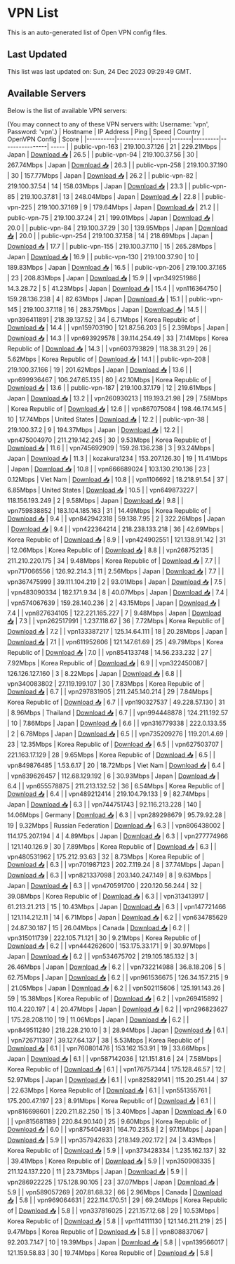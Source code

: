 # VPN List

This is an auto-generated list of Open VPN config files.

## Last Updated

This list was last updated on: Sun, 24 Dec 2023 09:29:49 GMT.

## Available Servers

Below is the list of available VPN servers:

(You may connect to any of these VPN servers with: Username: 'vpn', Password: 'vpn'.)
| Hostname | IP Address | Ping | Speed | Country | OpenVPN Config | Score |
|----------|------------|------|-------|---------|----------------| ----- |
| public-vpn-163 | 219.100.37.126 | 21 | 229.21Mbps | Japan | [Download 📥](./configs/server_0_JP.ovpn) | 26.5 |
| public-vpn-94 | 219.100.37.56 | 30 | 267.74Mbps | Japan | [Download 📥](./configs/server_1_JP.ovpn) | 26.3 |
| public-vpn-258 | 219.100.37.190 | 30 | 157.77Mbps | Japan | [Download 📥](./configs/server_2_JP.ovpn) | 26.2 |
| public-vpn-82 | 219.100.37.54 | 14 | 158.03Mbps | Japan | [Download 📥](./configs/server_3_JP.ovpn) | 23.3 |
| public-vpn-85 | 219.100.37.81 | 13 | 248.04Mbps | Japan | [Download 📥](./configs/server_4_JP.ovpn) | 22.8 |
| public-vpn-225 | 219.100.37.169 | 9 | 179.64Mbps | Japan | [Download 📥](./configs/server_5_JP.ovpn) | 21.2 |
| public-vpn-75 | 219.100.37.24 | 21 | 199.01Mbps | Japan | [Download 📥](./configs/server_6_JP.ovpn) | 20.0 |
| public-vpn-84 | 219.100.37.29 | 30 | 139.95Mbps | Japan | [Download 📥](./configs/server_7_JP.ovpn) | 20.0 |
| public-vpn-254 | 219.100.37.158 | 14 | 218.69Mbps | Japan | [Download 📥](./configs/server_8_JP.ovpn) | 17.7 |
| public-vpn-155 | 219.100.37.110 | 15 | 265.28Mbps | Japan | [Download 📥](./configs/server_9_JP.ovpn) | 16.9 |
| public-vpn-130 | 219.100.37.90 | 10 | 189.83Mbps | Japan | [Download 📥](./configs/server_10_JP.ovpn) | 16.5 |
| public-vpn-206 | 219.100.37.165 | 23 | 208.83Mbps | Japan | [Download 📥](./configs/server_11_JP.ovpn) | 15.9 |
| vpn349251986 | 14.3.28.72 | 5 | 41.23Mbps | Japan | [Download 📥](./configs/server_12_JP.ovpn) | 15.4 |
| vpn116364750 | 159.28.136.238 | 4 | 82.63Mbps | Japan | [Download 📥](./configs/server_13_JP.ovpn) | 15.1 |
| public-vpn-145 | 219.100.37.118 | 16 | 283.75Mbps | Japan | [Download 📥](./configs/server_14_JP.ovpn) | 14.5 |
| vpn396411891 | 218.39.137.52 | 34 | 6.71Mbps | Korea Republic of | [Download 📥](./configs/server_15_KR.ovpn) | 14.4 |
| vpn159703190 | 121.87.56.203 | 5 | 2.39Mbps | Japan | [Download 📥](./configs/server_16_JP.ovpn) | 14.3 |
| vpn693929578 | 39.114.254.49 | 33 | 7.14Mbps | Korea Republic of | [Download 📥](./configs/server_17_KR.ovpn) | 14.3 |
| vpn603793829 | 118.38.31.29 | 26 | 5.62Mbps | Korea Republic of | [Download 📥](./configs/server_18_KR.ovpn) | 14.1 |
| public-vpn-208 | 219.100.37.166 | 19 | 201.62Mbps | Japan | [Download 📥](./configs/server_19_JP.ovpn) | 13.6 |
| vpn699936467 | 106.247.65.135 | 80 | 42.10Mbps | Korea Republic of | [Download 📥](./configs/server_20_KR.ovpn) | 13.6 |
| public-vpn-187 | 219.100.37.179 | 12 | 219.61Mbps | Japan | [Download 📥](./configs/server_21_JP.ovpn) | 13.2 |
| vpn260930213 | 119.193.21.98 | 29 | 7.58Mbps | Korea Republic of | [Download 📥](./configs/server_22_KR.ovpn) | 12.6 |
| vpn867075084 | 198.46.174.145 | 10 | 17.74Mbps | United States | [Download 📥](./configs/server_23_US.ovpn) | 12.2 |
| public-vpn-38 | 219.100.37.2 | 9 | 194.37Mbps | Japan | [Download 📥](./configs/server_24_JP.ovpn) | 12.2 |
| vpn475004970 | 211.219.142.245 | 30 | 9.53Mbps | Korea Republic of | [Download 📥](./configs/server_25_KR.ovpn) | 11.6 |
| vpn745692909 | 159.28.136.238 | 3 | 93.24Mbps | Japan | [Download 📥](./configs/server_26_JP.ovpn) | 11.3 |
| kozakura1234 | 153.207.126.30 | 19 | 11.41Mbps | Japan | [Download 📥](./configs/server_27_JP.ovpn) | 10.8 |
| vpn666689024 | 103.130.210.136 | 23 | 0.12Mbps | Viet Nam | [Download 📥](./configs/server_28_VN.ovpn) | 10.8 |
| vpn1106692 | 18.218.91.54 | 37 | 6.85Mbps | United States | [Download 📥](./configs/server_29_US.ovpn) | 10.5 |
| vpn649873227 | 118.156.193.249 | 2 | 9.58Mbps | Japan | [Download 📥](./configs/server_30_JP.ovpn) | 9.8 |
| vpn759838852 | 183.104.185.163 | 31 | 14.49Mbps | Korea Republic of | [Download 📥](./configs/server_31_KR.ovpn) | 9.4 |
| vpn842942318 | 59.138.7.95 | 2 | 322.26Mbps | Japan | [Download 📥](./configs/server_32_JP.ovpn) | 9.4 |
| vpn422364214 | 218.238.133.218 | 36 | 42.69Mbps | Korea Republic of | [Download 📥](./configs/server_33_KR.ovpn) | 8.9 |
| vpn424902551 | 121.138.91.142 | 31 | 12.06Mbps | Korea Republic of | [Download 📥](./configs/server_34_KR.ovpn) | 8.8 |
| vpn268752135 | 211.210.220.175 | 34 | 9.48Mbps | Korea Republic of | [Download 📥](./configs/server_35_KR.ovpn) | 7.7 |
| vpn717066556 | 126.92.214.3 | 11 | 2.56Mbps | Japan | [Download 📥](./configs/server_36_JP.ovpn) | 7.7 |
| vpn367475999 | 39.111.104.219 | 2 | 93.01Mbps | Japan | [Download 📥](./configs/server_37_JP.ovpn) | 7.5 |
| vpn483090334 | 182.171.9.34 | 8 | 40.07Mbps | Japan | [Download 📥](./configs/server_38_JP.ovpn) | 7.4 |
| vpn574067639 | 159.28.140.236 | 2 | 43.15Mbps | Japan | [Download 📥](./configs/server_39_JP.ovpn) | 7.4 |
| vpn827634105 | 122.221.165.227 | 7 | 9.48Mbps | Japan | [Download 📥](./configs/server_40_JP.ovpn) | 7.3 |
| vpn262517991 | 1.237.118.67 | 36 | 7.72Mbps | Korea Republic of | [Download 📥](./configs/server_41_KR.ovpn) | 7.2 |
| vpn133387217 | 125.14.64.111 | 18 | 20.28Mbps | Japan | [Download 📥](./configs/server_42_JP.ovpn) | 7.1 |
| vpn611952606 | 121.147.61.69 | 25 | 49.79Mbps | Korea Republic of | [Download 📥](./configs/server_43_KR.ovpn) | 7.0 |
| vpn854133748 | 14.56.233.232 | 27 | 7.92Mbps | Korea Republic of | [Download 📥](./configs/server_44_KR.ovpn) | 6.9 |
| vpn322450087 | 126.126.127.160 | 3 | 8.22Mbps | Japan | [Download 📥](./configs/server_45_JP.ovpn) | 6.8 |
| vpn340083802 | 27.119.199.107 | 30 | 7.83Mbps | Korea Republic of | [Download 📥](./configs/server_46_KR.ovpn) | 6.7 |
| vpn297831905 | 211.245.140.214 | 29 | 7.84Mbps | Korea Republic of | [Download 📥](./configs/server_47_KR.ovpn) | 6.7 |
| vpn190327537 | 49.228.57.130 | 31 | 8.96Mbps | Thailand | [Download 📥](./configs/server_48_TH.ovpn) | 6.7 |
| vpn994448878 | 124.211.192.57 | 10 | 7.86Mbps | Japan | [Download 📥](./configs/server_49_JP.ovpn) | 6.6 |
| vpn316779338 | 222.0.133.55 | 2 | 6.78Mbps | Japan | [Download 📥](./configs/server_50_JP.ovpn) | 6.5 |
| vpn735209276 | 119.201.4.69 | 23 | 12.35Mbps | Korea Republic of | [Download 📥](./configs/server_51_KR.ovpn) | 6.5 |
| vpn627503707 | 221.163.17.129 | 28 | 9.65Mbps | Korea Republic of | [Download 📥](./configs/server_52_KR.ovpn) | 6.5 |
| vpn849876485 | 1.53.6.17 | 20 | 18.72Mbps | Viet Nam | [Download 📥](./configs/server_53_VN.ovpn) | 6.4 |
| vpn839626457 | 112.68.129.192 | 6 | 30.93Mbps | Japan | [Download 📥](./configs/server_54_JP.ovpn) | 6.4 |
| vpn655578875 | 211.213.132.52 | 36 | 6.54Mbps | Korea Republic of | [Download 📥](./configs/server_55_KR.ovpn) | 6.4 |
| vpn489212414 | 219.104.79.133 | 9 | 82.74Mbps | Japan | [Download 📥](./configs/server_56_JP.ovpn) | 6.3 |
| vpn744751743 | 92.116.213.228 | 140 | 14.06Mbps | Germany | [Download 📥](./configs/server_57_DE.ovpn) | 6.3 |
| vpn289298679 | 95.79.92.28 | 19 | 9.32Mbps | Russian Federation | [Download 📥](./configs/server_58_RU.ovpn) | 6.3 |
| vpn806438002 | 114.175.207.194 | 4 | 4.89Mbps | Japan | [Download 📥](./configs/server_59_JP.ovpn) | 6.3 |
| vpn277774966 | 121.140.126.9 | 30 | 7.89Mbps | Korea Republic of | [Download 📥](./configs/server_60_KR.ovpn) | 6.3 |
| vpn480531962 | 175.212.93.63 | 32 | 8.73Mbps | Korea Republic of | [Download 📥](./configs/server_61_KR.ovpn) | 6.3 |
| vpn701987123 | 202.7.119.24 | 8 | 37.74Mbps | Japan | [Download 📥](./configs/server_62_JP.ovpn) | 6.3 |
| vpn821337098 | 203.140.247.149 | 8 | 9.63Mbps | Japan | [Download 📥](./configs/server_63_JP.ovpn) | 6.3 |
| vpn470591700 | 220.120.56.244 | 32 | 39.08Mbps | Korea Republic of | [Download 📥](./configs/server_64_KR.ovpn) | 6.3 |
| vpn313413917 | 61.213.21.213 | 15 | 10.43Mbps | Japan | [Download 📥](./configs/server_65_JP.ovpn) | 6.3 |
| vpn147721466 | 121.114.212.11 | 14 | 6.71Mbps | Japan | [Download 📥](./configs/server_66_JP.ovpn) | 6.2 |
| vpn634785629 | 24.87.30.187 | 15 | 26.04Mbps | Canada | [Download 📥](./configs/server_67_CA.ovpn) | 6.2 |
| vpn315011739 | 222.105.71.121 | 30 | 9.21Mbps | Korea Republic of | [Download 📥](./configs/server_68_KR.ovpn) | 6.2 |
| vpn444262600 | 153.175.33.171 | 9 | 30.97Mbps | Japan | [Download 📥](./configs/server_69_JP.ovpn) | 6.2 |
| vpn534675702 | 219.105.185.132 | 3 | 26.46Mbps | Japan | [Download 📥](./configs/server_70_JP.ovpn) | 6.2 |
| vpn732214988 | 36.8.18.206 | 5 | 62.75Mbps | Japan | [Download 📥](./configs/server_71_JP.ovpn) | 6.2 |
| vpn961536675 | 126.34.157.215 | 9 | 21.05Mbps | Japan | [Download 📥](./configs/server_72_JP.ovpn) | 6.2 |
| vpn502115606 | 125.191.143.26 | 59 | 15.38Mbps | Korea Republic of | [Download 📥](./configs/server_73_KR.ovpn) | 6.2 |
| vpn269415892 | 110.4.220.197 | 4 | 20.47Mbps | Japan | [Download 📥](./configs/server_74_JP.ovpn) | 6.2 |
| vpn296823627 | 175.28.208.110 | 19 | 11.06Mbps | Japan | [Download 📥](./configs/server_75_JP.ovpn) | 6.2 |
| vpn849511280 | 218.228.210.10 | 3 | 28.94Mbps | Japan | [Download 📥](./configs/server_76_JP.ovpn) | 6.1 |
| vpn726711397 | 39.127.64.137 | 38 | 5.53Mbps | Korea Republic of | [Download 📥](./configs/server_77_KR.ovpn) | 6.1 |
| vpn760801476 | 153.162.153.91 | 19 | 33.66Mbps | Japan | [Download 📥](./configs/server_78_JP.ovpn) | 6.1 |
| vpn587142036 | 121.151.81.6 | 24 | 7.58Mbps | Korea Republic of | [Download 📥](./configs/server_79_KR.ovpn) | 6.1 |
| vpn176757344 | 175.128.46.57 | 12 | 52.97Mbps | Japan | [Download 📥](./configs/server_80_JP.ovpn) | 6.1 |
| vpn825829141 | 115.20.251.44 | 37 | 22.63Mbps | Korea Republic of | [Download 📥](./configs/server_81_KR.ovpn) | 6.1 |
| vpn551355761 | 175.200.47.197 | 23 | 8.91Mbps | Korea Republic of | [Download 📥](./configs/server_82_KR.ovpn) | 6.1 |
| vpn816698601 | 220.211.82.250 | 15 | 3.40Mbps | Japan | [Download 📥](./configs/server_83_JP.ovpn) | 6.0 |
| vpn815681189 | 220.84.90.140 | 25 | 9.60Mbps | Korea Republic of | [Download 📥](./configs/server_84_KR.ovpn) | 6.0 |
| vpn875404931 | 164.70.235.8 | 2 | 97.15Mbps | Japan | [Download 📥](./configs/server_85_JP.ovpn) | 5.9 |
| vpn357942633 | 218.149.202.172 | 24 | 3.43Mbps | Korea Republic of | [Download 📥](./configs/server_86_KR.ovpn) | 5.9 |
| vpn373428334 | 1.235.162.137 | 32 | 39.41Mbps | Korea Republic of | [Download 📥](./configs/server_87_KR.ovpn) | 5.9 |
| vpn350908335 | 211.124.137.220 | 11 | 23.73Mbps | Japan | [Download 📥](./configs/server_88_JP.ovpn) | 5.9 |
| vpn286922225 | 175.128.90.105 | 23 | 37.07Mbps | Japan | [Download 📥](./configs/server_89_JP.ovpn) | 5.9 |
| vpn589057269 | 207.81.68.32 | 66 | 2.96Mbps | Canada | [Download 📥](./configs/server_90_CA.ovpn) | 5.8 |
| vpn969064631 | 222.114.170.51 | 29 | 69.24Mbps | Korea Republic of | [Download 📥](./configs/server_91_KR.ovpn) | 5.8 |
| vpn337816025 | 221.157.12.68 | 29 | 10.53Mbps | Korea Republic of | [Download 📥](./configs/server_92_KR.ovpn) | 5.8 |
| vpn114111130 | 121.146.211.219 | 25 | 9.47Mbps | Korea Republic of | [Download 📥](./configs/server_93_KR.ovpn) | 5.8 |
| vpn808837067 | 92.203.7.147 | 10 | 19.39Mbps | Japan | [Download 📥](./configs/server_94_JP.ovpn) | 5.8 |
| vpn139566017 | 121.159.58.83 | 30 | 19.74Mbps | Korea Republic of | [Download 📥](./configs/server_95_KR.ovpn) | 5.8 |
